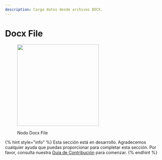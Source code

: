 ```yaml
---
description: Carga datos desde archivos DOCX.
---
```


# Docx File

<figure><img src="../../../.gitbook/assets/image (7) (1) (1) (1) (1) (1) (1) (1).png" alt="" width="269"><figcaption><p>Nodo Docx File</p></figcaption></figure>

{% hint style="info" %}
Esta sección está en desarrollo. Agradecemos cualquier ayuda que puedas proporcionar para completar esta sección. Por favor, consulta nuestra [Guía de Contribución](../../../contributing/) para comenzar.
{% endhint %}
